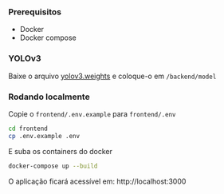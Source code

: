 ### Prerequisitos
- Docker
- Docker compose

### YOLOv3
Baixe o arquivo [yolov3.weights](https://pjreddie.com/media/files/yolov3.weights) e coloque-o em `/backend/model`

### Rodando localmente
Copie o `frontend/.env.example` para `frontend/.env`
```Bash
cd frontend
cp .env.example .env
```

E suba os containers do docker
```Bash
docker-compose up --build
```
O aplicação ficará acessível em: http://localhost:3000

